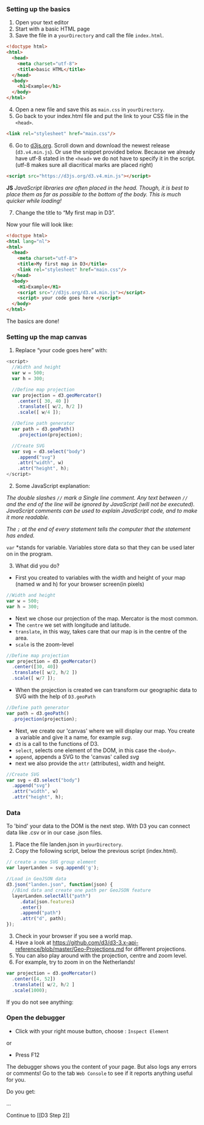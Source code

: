 ### Setting up the basics 

1. Open your text editor 
2. Start with a basic HTML page
3. Save the file in a `yourDirectory` and call the file `index.html`.

``` html
<!doctype html>
<html>
  <head>
    <meta charset="utf-8">
    <title>basic HTML</title> 
  </head>
  <body>
    <h1>Example</h1>
  </body>
</html>
```

4. Open a new file and save this as `main.css` in `yourDirectory`. 
5. Go back to your index.html file and put the link to your CSS file in the `<head>`.

``` html
<link rel="stylesheet" href="main.css"/>
```

6. Go to [d3js.org](https://d3js.org/). Scroll down and download the newest release (`d3.v4.min.js`). Or use the snippet provided below. Because we already have utf-8 stated in the `<head>` we do not have to specify it in the script. (utf-8 makes sure all diacritical marks are placed right)

``` html
<script src="https://d3js.org/d3.v4.min.js"></script>
```

**JS** *JavaScript libraries are often placed in the head. Though, it is best to place them as far as possible to the bottom of the body. This is much quicker while loading!*

7. Change the title to “My first map in D3”. 

Now your file will look like:

``` html
<!doctype html>
<html lang="nl">
<html>
  <head>
    <meta charset="utf-8">
    <title>My first map in D3</title> 
    <link rel="stylesheet" href="main.css"/> 
  </head>
  <body>
    <H1>Example</H1>
    <script src="//d3js.org/d3.v4.min.js"></script> 
    <script> your code goes here </script>
  </body>
</html>
```
The basics are done! 


### Setting up the map canvas

1. Replace “your code goes here” with:

``` js
<script> 
  //Width and height
  var w = 500;
  var h = 300;

  //Define map projection
  var projection = d3.geoMercator()
    .center([ 30, 40 ])
    .translate([ w/2, h/2 ])
    .scale([ w/4 ]);

  //Define path generator
  var path = d3.geoPath()
    .projection(projection);

  //Create SVG
  var svg = d3.select("body")
    .append("svg")
    .attr("width", w)
    .attr("height", h);
</script>
```
2. Some JavaScript explanation:

*The double slashes `//` mark a Single line comment. Any text between `//` and the end of the line will be ignored by JavaScript (will not be executed). JavaScript comments can be used to explain JavaScript code, and to make it more readable.*

*The `;` at the end of every statement tells the computer that the statement has ended.*

`var` *stands for variable. Variables store data so that they can be used later on in the program.

3. What did you do?

* First you created to variables with the width and height of your map (named w and h) for your browser screen(in pixels)

``` js
//Width and height
var w = 500;
var h = 300;
```

* Next we chose our projection of the map. Mercator is the most common.
* The `centre` we set with longitude and latitude. 
* `translate`, in this way, takes care that our map is in the centre of the area.
* `scale` is the zoom-level  

``` js
//Define map projection
var projection = d3.geoMercator()
  .center([30, 40])
  .translate([ w/2, h/2 ])
  .scale([ w/7 ]);
```
        
* When the projection is created we can transform our geographic data to SVG with the help of `D3.geoPath` 
  
``` js
//Define path generator
var path = d3.geoPath()
  .projection(projection);
``` 

* Next, we create our 'canvas' where we will display our map. You create a variable and give it a name, for example *svg*. 
* `d3` is a call to the functions of D3. 
* `select`, selects one element of the DOM, in this case the `<body>`. 
* `append`, appends a SVG to the 'canvas' called *svg* 
* next we also provide the `attr` (attributes), width and height.
  
``` js
//Create SVG
var svg = d3.select("body")
  .append("svg")
  .attr("width", w)
  .attr("height", h);
``` 

### Data
To 'bind' your data to the DOM is the next step. With D3 you can connect data like .csv or in our case .json files.

1. Place the file landen.json in `yourDirectory`.
2. Copy the following script, below the previous script (index.html).

``` js
// create a new SVG group element
var layerLanden = svg.append('g');

//Load in GeoJSON data
d3.json("landen.json", function(json) {
  //Bind data and create one path per GeoJSON feature
  layerLanden.selectAll("path")
     .data(json.features)
     .enter()
     .append("path")
     .attr("d", path);
}); 
```

3. Check in your browser if you see a world map.
4. Have a look at https://github.com/d3/d3-3.x-api-reference/blob/master/Geo-Projections.md for different projections.
5. You can also play around with the projection, centre and zoom level. 
6. For example, try to zoom in on the Netherlands!

``` js
var projection = d3.geoMercator()
  .center([4, 52])
  .translate([ w/2, h/2 ]
  .scale(1000);
```


If you do not see anything:
### Open the debugger 

* Click with your right mouse button, choose : `Inspect Element`

or 

* Press F12

The debugger shows you the content of your page. But also logs any errors or comments! 
Go to the tab `Web Console` to see if it reports anything useful for you.

Do you get:

  ...

Continue to [[D3 Step 2]]